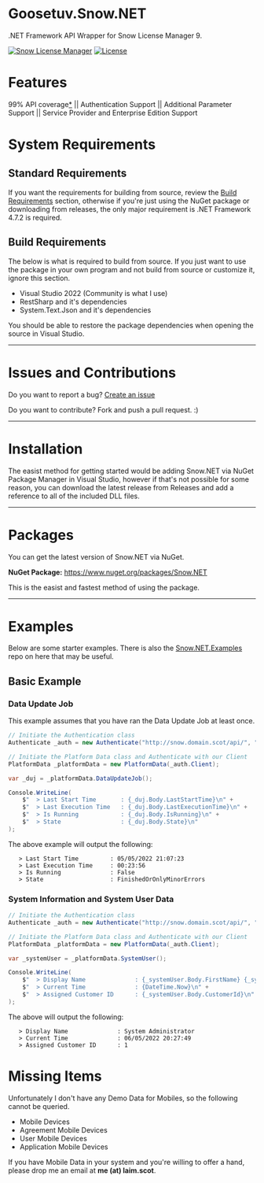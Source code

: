 # Goosetuv.Snow.NET
.NET Framework API Wrapper for Snow License Manager 9.

[![Snow License Manager](https://img.shields.io/badge/Snow%20License%20Manager-9.20-f39f37?style=flat-square)](https://snowsoftware.com/current-product-versions)
[![License](https://img.shields.io/github/license/goosetuv/snow.net?style=flat-square)](https://github.com/goosetuv/Snow.NET/blob/main/LICENSE)

# Features
99% API coverage[*](#missing-items) || Authentication Support || Additional Parameter Support || Service Provider and Enterprise Edition Support

# System Requirements
## Standard Requirements
If you want the requirements for building from source, review the [Build Requirements](#build-requirements) section, otherwise if you're just using the NuGet package or downloading from releases, the only major requirement is .NET Framework 4.7.2 is required. 

## Build Requirements
The below is what is required to build from source.  If you just want to use the package in your own program and not build from source or customize it, ignore this section.

- Visual Studio 2022 (Community is what I use)
- RestSharp and it's dependencies
- System.Text.Json and it's dependencies 

You should be able to restore the package dependencies when opening the source in Visual Studio.

---

# Issues and Contributions
Do you want to report a bug? [Create an issue](https://github.com/goosetuv/Goosetuv.SnowNET/issues/new)

Do you want to contribute? Fork and push a pull request. :)

---

# Installation
The easist method for getting started would be adding Snow.NET via NuGet Package Manager in Visual Studio, however if that's not possible for some reason, you can download the latest release from Releases and add a reference to all of the included DLL files. 

---

# Packages
You can get the latest version of Snow.NET via NuGet.

**NuGet Package:** https://www.nuget.org/packages/Snow.NET

This is the easist and fastest method of using the package.

---
# Examples
Below are some starter examples.  There is also the [Snow.NET.Examples](https://github.com/goosetuv/Snow.NET.Examples) repo on here that may be useful.

## Basic Example
### Data Update Job
This example assumes that you have ran the Data Update Job at least once.

```csharp
// Initiate the Authentication class
Authenticate _auth = new Authenticate("http://snow.domain.scot/api/", "Administrator", "SnowNET2022?");

// Initiate the Platform Data class and Authenticate with our Client
PlatformData _platformData = new PlatformData(_auth.Client);

var _duj = _platformData.DataUpdateJob();

Console.WriteLine(
    $"  > Last Start Time       : {_duj.Body.LastStartTime}\n" +
    $"  > Last Execution Time   : {_duj.Body.LastExecutionTime}\n" +
    $"  > Is Running            : {_duj.Body.IsRunning}\n" +
    $"  > State                 : {_duj.Body.State}\n" 
);
```

The above example will output the following:

```text
   > Last Start Time         : 05/05/2022 21:07:23
   > Last Execution Time     : 00:23:56
   > Is Running              : False
   > State                   : FinishedOrOnlyMinorErrors
```

### System Information and System User Data

```csharp
// Initiate the Authentication class
Authenticate _auth = new Authenticate("http://snow.domain.scot/api/", "Administrator", "SnowNET2022?");

// Initiate the Platform Data class and Authenticate with our Client
PlatformData _platformData = new PlatformData(_auth.Client);

var _systemUser = _platformData.SystemUser();

Console.WriteLine(
    $"  > Display Name              : {_systemUser.Body.FirstName} {_systemUser.Body.LastName}\n" +
    $"  > Current Time              : {DateTime.Now}\n" +
    $"  > Assigned Customer ID      : {_systemUser.Body.CustomerId}\n"
);
```

The above will output the following:

```text
   > Display Name              : System Administrator
   > Current Time              : 06/05/2022 20:27:49
   > Assigned Customer ID      : 1
```

# Missing Items
Unfortunately I don't have any Demo Data for Mobiles, so the following cannot be queried. 

- Mobile Devices
- Agreement Mobile Devices
- User Mobile Devices
- Application Mobile Devices

If you have Mobile Data in your system and you're willing to offer a hand, please drop me an email at **me (at) laim.scot**.
